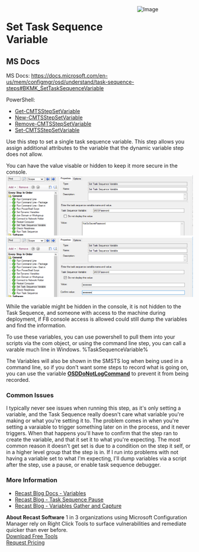 <img style="float: right;" src="https://docs.recastsoftware.com/media/Recast-Logo-Dark_Horizontal_nav.png"  alt="Image" height="43" width="150">

# Set Task Sequence Variable

## MS Docs

MS Docs: <https://docs.microsoft.com/en-us/mem/configmgr/osd/understand/task-sequence-steps#BKMK_SetTaskSequenceVariable>

PowerShell:

- [Get-CMTSStepSetVariable](https://docs.microsoft.com/en-us/powershell/module/configurationmanager/Get-CMTSStepSetVariable?view=sccm-ps)
- [New-CMTSStepSetVariable](https://docs.microsoft.com/en-us/powershell/module/configurationmanager/New-CMTSStepSetVariable?view=sccm-ps)
- [Remove-CMTSStepSetVariable](https://docs.microsoft.com/en-us/powershell/module/configurationmanager/Remove-CMTSStepSetVariable?view=sccm-ps)
- [Set-CMTSStepSetVariable](https://docs.microsoft.com/en-us/powershell/module/configurationmanager/Set-CMTSStepSetVariable?view=sccm-ps)

Use this step to set a single task sequence variable. This step allows you assign additional attributes to the variable that the dynamic variable step does not allow.

You can have the value visable or hidden to keep it more secure in the console.
![Task Sequence Variables 1](media/TSVarsStep01.png)  
![Task Sequence Variables 2](media/TSVarsStep02.png)  

While the variable might be hidden in the console, it is not hidden to the Task Sequence, and someone with access to the machine during deployment, if F8 console access is allowed could still dump the variables and find the information.

To use these variables, you can use powershell to pull them into your scripts via the com object, or using the command line step, you can call a varable much line in Windows. %TaskSequenceVariable%  

The Variables will also be shown in the SMSTS log when being used in a command line, so if you don't want some steps to record what is going on, you can use the variable [**OSDDoNotLogCommand**](https://docs.microsoft.com/en-us/mem/configmgr/osd/understand/task-sequence-variables#OSDDoNotLogCommand) to prevent it from being recorded.  

### Common Issues

I typically never see issues when running this step, as it's only setting a variable, and the Task Sequence really doesn't care what variable you're making or what you're setting it to.  The problem comes in when you're setting a varaiable to trigger something later on in the process, and it never triggers.  When that happens you'll have to confirm that the step ran to create the variable, and that it set it to what you're expecting.  The most common reason it doesn't get set is due to a condition on the step it self, or in a higher level group that the step is in.  If I run into problems with not having a variable set to what I'm expecting, I'll dump variables via a script after the step, use a pause, or enable task sequence debugger.  

### More Information

- [Recast Blog Docs - Variables](Variables.md)
- [Recast Blog - Task Sequence Pause](https://www.recastsoftware.com/blog/a-week-of-task-sequence-tips-day-02)
- [Recast Blog - Variables Gather and Capture](https://www.recastsoftware.com/blog/a-week-of-task-sequence-tips-day-03)

**About Recast Software**
1 in 3 organizations using Microsoft Configuration Manager rely on Right Click Tools to surface vulnerabilities and remediate quicker than ever before.  
[Download Free Tools](https://www.recastsoftware.com/?utm_source=cmdocs&utm_medium=referral&utm_campaign=cmdocs#formarea)  
[Request Pricing](https://www.recastsoftware.com/pricing?utm_source=cmdocs&utm_medium=referral&utm_campaign=cmdocs)